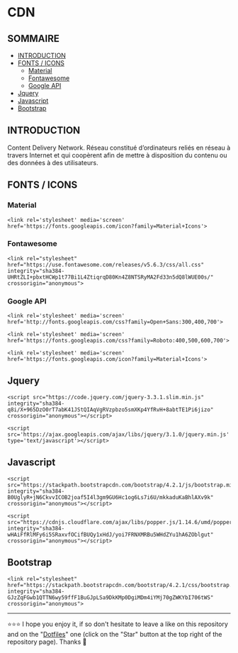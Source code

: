 # CDN

## SOMMAIRE
- [INTRODUCTION](#introduction)
- [FONTS / ICONS](#fontsicons)
  - [Material](#material)
  - [Fontawesome](#fontawesome)
  - [Google API](#google-api)
- [Jquery](#jquery)
- [Javascript](#javascript)
- [Bootstrap](#bootstrap)

## INTRODUCTION
Content Delivery Network. Réseau constitué d’ordinateurs reliés en réseau à travers Internet et qui coopèrent afin de mettre à disposition du contenu ou des données à des utilisateurs.

## FONTS / ICONS
### Material
```shell
<link rel='stylesheet' media='screen' href='https://fonts.googleapis.com/icon?family=Material+Icons'>
```

### Fontawesome
```shell
<link rel="stylesheet" href="https://use.fontawesome.com/releases/v5.6.3/css/all.css" integrity="sha384-UHRtZLI+pbxtHCWp1t77Bi1L4ZtiqrqD80Kn4Z8NTSRyMA2Fd33n5dQ8lWUE00s/" crossorigin="anonymous">
```

### Google API
```shell
<link rel='stylesheet' media='screen' href='http://fonts.googleapis.com/css?family=Open+Sans:300,400,700'>
```
```shell
<link rel='stylesheet' media='screen' href='https://fonts.googleapis.com/css?family=Roboto:400,500,600,700'>
```
```shell
<link rel='stylesheet' media='screen' href='https://fonts.googleapis.com/icon?family=Material+Icons'>
```

## Jquery
```shell
<script src="https://code.jquery.com/jquery-3.3.1.slim.min.js" integrity="sha384-q8i/X+965DzO0rT7abK41JStQIAqVgRVzpbzo5smXKp4YfRvH+8abtTE1Pi6jizo" crossorigin="anonymous"></script>
```
```shell
<script src='https://ajax.googleapis.com/ajax/libs/jquery/3.1.0/jquery.min.js' type='text/javascript'></script>
```

## Javascript
```shell
<script src="https://stackpath.bootstrapcdn.com/bootstrap/4.2.1/js/bootstrap.min.js" integrity="sha384-B0UglyR+jN6CkvvICOB2joaf5I4l3gm9GU6Hc1og6Ls7i6U/mkkaduKaBhlAXv9k" crossorigin="anonymous"></script>
```
```shell
<script src="https://cdnjs.cloudflare.com/ajax/libs/popper.js/1.14.6/umd/popper.min.js" integrity="sha384-wHAiFfRlMFy6i5SRaxvfOCifBUQy1xHdJ/yoi7FRNXMRBu5WHdZYu1hA6ZOblgut" crossorigin="anonymous"></script>
```

## Bootstrap
```shell
<link rel="stylesheet" href="https://stackpath.bootstrapcdn.com/bootstrap/4.2.1/css/bootstrap.min.css" integrity="sha384-GJzZqFGwb1QTTN6wy59ffF1BuGJpLSa9DkKMp0DgiMDm4iYMj70gZWKYbI706tWS" crossorigin="anonymous">
```

***

⭐⭐⭐ I hope you enjoy it, if so don't hesitate to leave a like on this repository and on the "[Dotfiles](https://github.com/EmmanuelLefevre/Dotfiles)" one (click on the "Star" button at the top right of the repository page). Thanks 🤗
